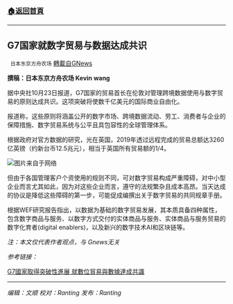 ###  [:house:返回首頁](https://github.com/ourhimalayas/txt)
---


## G7国家就数字贸易与数据达成共识
` 日本东京方舟农场` [轉載自GNews](https://gnews.org/zh-hans/1612995/)

**撰稿：日本东京方舟农场 Kevin wang**

据中央社10月23日报道，G7国家的贸易首长在伦敦对管理跨境数据使用与数字贸易的原则达成共识。这项突破将使数千亿美元的国际商业自由化。

报道称，这些原则将涵盖公开的数字市场、跨境数据流动、劳工、消费者与企业的保障措施、数字贸易系统与公平且具包容性的全球管理体系。

根据政府对官方数据的研究，光在英国，2019年透过远程完成的贸易总额达3260亿英镑（约新台币12.5兆元），相当于英国所有贸易额的1/4。

![](https://assets.gnews.org/wp-content/uploads/2021/10/2021-10-22t095432z1362658952rc2xeq9k9542819642.jpg)图片来自于网络

但由于各国管理客户个资使用的规则不同，可对数字贸易构成严重障碍，对中小型企业而言尤其如此，因为对这些企业而言，遵守的法规繁杂且成本高昂。当天达成的协议是降低这些障碍的第一步，可能促成编撰出关于数字贸易的共同规章手册。

根据WEF研究报告指出，以数据为基础的数字贸易发展，其本质具备四种属性，包含数字商品与服务、以数字方式交付的实体商品与服务、实体商品与服务贸易的数字化育者(digital enablers)，以及新兴的数字技术AI和区块链等。

*注：本文仅代表作者观点，与 Gnews无关*

*参考链接：*

[G7國家取得突破性進展 就數位貿易與數據達成共識](https://www.cna.com.tw/news/aopl/202110230168.aspx)

* * *

*编辑：文顺 校对：Ranting 发布：Ranting*
